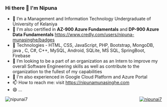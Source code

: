### Hi there 👋 I'm Nipuna

- 🔭  I’m a Management and Information Technology Undergraduate of University of Kelaniya
- 📄 I'm also certified in **AZ-900 Azure Fundamentals** and **DP-900 Azure Data Fundamentals** https://www.credly.com/users/nipuna-munasinghe/badges 
- 🌱 Technologies - HTML, CSS, JavaScript, PHP, Bootstrap, MongoDB, java , C, C#, C++, MySQL, Android, SQLite, MS SQL, SpringBoot, Firebase
- 🤔 I’m looking to be a part of an organization as an Intern to improve my overall Software Engineering skills as well as contribute to the organization to the fullest of my capabilities
- 💬 I'm also experienced in Google Cloud Platform and Azure Portal
- 📫 How to reach me: visit https://nipunamunasinghe.com
- 😄 ...

<p><img align="left" src="https://github-readme-stats.vercel.app/api/top-langs?username=nipunai7&show_icons=true&locale=en&layout=compact" alt="nipunai7" /></p> <p align="right"> <a href="https://github.com/ryo-ma/github-profile-trophy"><img src="https://github-profile-trophy.vercel.app/?username=nipunai7" alt="nipunai7" /></a> </p>
